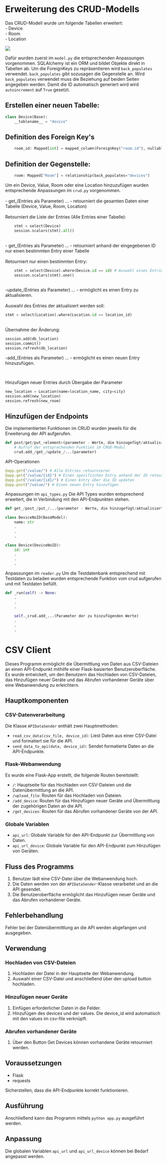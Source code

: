 # Erweiterung des CRUD-Modells
Das CRUD-Modell wurde um folgende Tabellen erweitert: <br>
    - Device <br>
    - Room <br>
    - Location <br>


<img src="https://github.com/denisepostl/rdp_api/blob/main/docs/datamodel.png">

Dafür wurden zuerst im ```model.py``` die entsprechenden Anpassungen vorgenommen. SQLAlchemy ist ein ORM und bildet Objekte direkt in Tabellen ab. Um die ForeignKeys zu repräsentieren wird ```back_populates``` verwendet. ```back_populates``` gibt sozusagen die Gegenstelle an. Wird ```back_populates``` verwendet muss die Beziehung auf beiden Seiten angegeben werden. Damit die ID automatisch generiert wird wird ```autoincrement``` auf ```True``` gesetzt.

## Erstellen einer neuen Tabelle:

```python
class Device(Base):
    __tablename__ = "device"
```

## Definition des Foreign Key's

```python
    room_id: Mapped[int] = mapped_column(ForeignKey("room.id"), nullable=True)
```

## Definition der Gegenstelle:

```python
    room: Mapped["Room"] = relationship(back_populates="devices")
```

Um ein Device, Value, Room oder eine Location hinzuzufügen wurden entsprechende Anpassungen im ```crud.py``` vorgenommen. <br><br>
    - get_<elements>(Entries als Parameter) ... - retourniert die gesamten Daten einer Tabelle (Device, Value, Room, Location) <br><br>
    Retourniert die Liste der Entries (Alle Entries einer Tabelle):
```python
    stmt = select(Device)
    session.scalars(stmt).all()
``` 
<br>
    - get_<element>(Entries als Parameter) ... - retourniert anhand der eingegebenen ID nur einen bestimmten Entry einer Tabelle
<br><br>
Retourniert nur einen bestimmten Entry: <br>

```python
    stmt = select(Device).where(Device.id == id) # Auswahl eines Entries anhand der ID
    session.scalars(stmt).one()
```

<br>
-update_<element>(Entries als Parameter) ... - ermöglicht es einen Entry zu aktualisieren.

<br>
<br>
Auswahl des Entries der aktualisiert werden soll:

```python 
stmt = select(Location).where(Location.id == location_id)
```
<br>
Übernahme der Änderung:

```python
session.add(db_location)
session.commit()
session.refresh(db_location)
```

-add_<element>(Entries als Parameter) ... - ermöglicht es einen neuen Entry hinzuzufügen.

<br>

Hinzufügen neuer Entries durch Übergabe der Parameter
```python
new_location = Location(name=location_name, city=city)
session.add(new_location)
session.refresh(new_room)
```

## Hinzufügen der Endpoints

Die implementierten Funktionen im CRUD wurden jeweils für die Erweiterung der API aufgerufen.

```python
def post/get/put_<element>(parameter - Werte, die hinzugefügt/aktualisiert/zurückgegeben werden sollen):
    # Aufruf der entsprechenden Funktion im CRUD-Modul
    crud.add_/get_/update_/...(parameter)
```

API-Operationen

```python
@app.get("/value/") # Alle Entries retournieren
@app.get("/value/{id}") # Einen spezifischen Entry anhand der ID retournieren
@app.put("/value/{id}/") # Einen Entry über die ID updaten
@app.post("/value/") # Einen neuen Entry hinzufügen
```

Anpassungen im ```api_types.py```
Die API Types wurden entsprechend erweitert, die in Verbindung mit den API-Endpunkten stehen.

```python
def get_/post_/put_/...(parameter - Werte, die hinzugefügt/aktualisiert/zurückgegeb werden sollen) -> List[ApiTypes.Value]:

class DeviceNoID(BaseModel):
    name: str
    .
    .
    . 

class Device(DeviceNoID):
    id: int 
    . 
    . 
    .
```

Anpassungen im ```reader.py```
Um die Testdatenbank entsprechend mit Testdaten zu beladen wurden entsprechende Funktion vom crud aufgerufen und mit Testdaten befüllt.

```python 
def _run(self) -> None:
    .
    .
    .
    
    self._crud.add_...(Parameter der zu hinzufügenden Werte)
    . 
    . 
    .
```

# CSV Client
Dieses Programm ermöglicht die Übermittlung von Daten aus CSV-Dateien an einen API-Endpunkt mithilfe einer Flask-basierten Benutzeroberfläche. Es wurde entwickelt, um den Benutzern das Hochladen von CSV-Dateien, das Hinzufügen neuer Geräte und das Abrufen vorhandener Geräte über eine Webanwendung zu erleichtern.

## Hauptkomponenten

### CSV-Datenverarbeitung

Die Klasse `APIDataSender` enthält zwei Hauptmethoden:

- `read_csv_data(csv_file, device_id)`: Liest Daten aus einer CSV-Datei und formatiert sie für die API.
- `send_data_to_api(data, device_id)`: Sendet formatierte Daten an die API-Endpunkte.

### Flask-Webanwendung

Es wurde eine Flask-App erstellt, die folgende Routen bereitstellt:

- `/`: Hauptseite für das Hochladen von CSV-Dateien und die Datenübermittlung an die API.
- `/upload_file`: Routen für das Hochladen von Dateien.
- `/add_device`: Routen für das Hinzufügen neuer Geräte und Übermittlung der zugehörigen Daten an die API.
- `/get_devices`: Routen für das Abrufen vorhandener Geräte von der API.

### Globale Variablen

- `api_url`: Globale Variable für den API-Endpunkt zur Übermittlung von Daten.
- `api_url_device`: Globale Variable für den API-Endpunkt zum Hinzufügen von Geräten.

## Fluss des Programms

1. Benutzer lädt eine CSV-Datei über die Webanwendung hoch.
2. Die Daten werden von der `APIDataSender`-Klasse verarbeitet und an die API gesendet.
3. Die Benutzeroberfläche ermöglicht das Hinzufügen neuer Geräte und das Abrufen vorhandener Geräte.

## Fehlerbehandlung

Fehler bei der Datenübermittlung an die API werden abgefangen und ausgegeben.

## Verwendung

### Hochladen von CSV-Dateien

1. Hochladen der Datei in der Hauptseite der Webanwendung.
2. Auswahl einer CSV-Datei und anschließend über den upload button hochladen.

### Hinzufügen neuer Geräte

1. Einfügen erforderlicher Daten in die Felder.
2. Hinzufügen des devices und der values. Die device_id wird automatisch mit den values im csv-file verknüpft.

### Abrufen vorhandener Geräte

1. Über den Button Get Devices können vorhandene Geräte retourniert werden.

## Voraussetzungen

- Flask
- requests

Sicherstellen, dass die API-Endpunkte korrekt funktionieren.

## Ausführung

Anschließend kann das Programm mittels ```python app.py``` ausgeführt werden.

## Anpassung

Die globalen Variablen `api_url` und `api_url_device` können bei Bedarf angepasst werden. 
